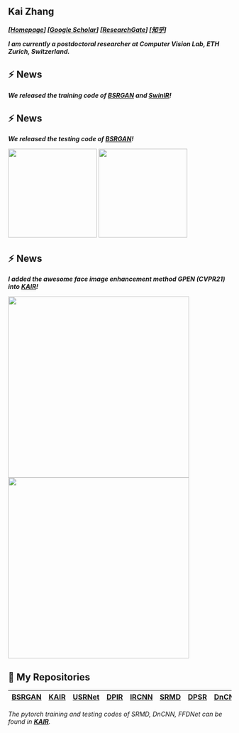 ## Kai Zhang
_**[[Homepage](https://cszn.github.io/)] [[Google Scholar](https://scholar.google.com.hk/citations?user=0RycFIIAAAAJ)]  [[ResearchGate](https://www.researchgate.net/profile/Kai-Zhang-44)]  [[知乎](https://www.zhihu.com/people/cskaizhang)]**_

_**I am currently a postdoctoral researcher at Computer Vision Lab, ETH Zurich, Switzerland.**_


<!--
**cszn/cszn** is a ✨ _special_ ✨ repository because its `README.md` (this file) appears on your GitHub profile.

Here are some ideas to get you started:

- 🔭 I’m currently working on ...
- 🌱 I’m currently learning ...
- 👯 I’m looking to collaborate on ...
- 🤔 I’m looking for help with ...
- 💬 Ask me about ...
- 📫 How to reach me: ...
- 😄 Pronouns: ...
- ⚡ Fun fact: ...
-->

## ⚡  **News**
_**We released the training code of [BSRGAN](https://github.com/cszn/BSRGAN) and [SwinIR](https://github.com/cszn/KAIR/blob/master/docs/README_SwinIR.md)!**_

## ⚡  **News**
_**We released the testing code of [BSRGAN](https://github.com/cszn/BSRGAN)!**_

[<img src="https://github.com/cszn/BSRGAN/blob/93577f4e8eaaa7c697609d4bb82508a0359e2f66/figs/v1.png" width="200px"/>](https://imgsli.com/NDgzMjU) [<img src="https://github.com/cszn/BSRGAN/blob/93577f4e8eaaa7c697609d4bb82508a0359e2f66/figs/v2.png" width="200px"/>](https://imgsli.com/NDgyNzk) 

## ⚡  **News**
_**I added the awesome face image enhancement method GPEN (CVPR21) into [KAIR](https://github.com/cszn/KAIR)!**_

<img src="https://github.com/cszn/KAIR/raw/master/figs/face_04_comparison.png" width="408px"/> 
<img src="https://github.com/cszn/KAIR/raw/master/figs/face_13_comparison.png" width="408px"/>

## 🌱 **My Repositories**
|**[BSRGAN](https://github.com/cszn/BSRGAN)**|**[KAIR](https://github.com/cszn/KAIR)**|**[USRNet](https://github.com/cszn/USRNet)**|**[DPIR](https://github.com/cszn/DPIR)**|**[IRCNN](https://github.com/cszn/IRCNN)**|**[SRMD](https://github.com/cszn/SRMD)**|**[DPSR](https://github.com/cszn/DPSR)**|**[DnCNN](https://github.com/cszn/DnCNN)**|**[FFDNet](https://github.com/cszn/FFDNet)**|
|:---:|:---:|:---:|:---:|:---:|:---:|:---:|:---:|:---:|

_The pytorch training and testing codes of SRMD, DnCNN, FFDNet can be found in **[KAIR](https://github.com/cszn/KAIR)**._


<!--
- **[KAIR](https://github.com/cszn/KAIR)**
- **[USRNet](https://github.com/cszn/USRNet)**
- **[DPIR](https://github.com/cszn/DPIR)**
- **[IRCNN](https://github.com/cszn/IRCNN)**
- **[SRMD](https://github.com/cszn/SRMD)**
- **[DPSR](https://github.com/cszn/DPSR)**
- **[DnCNN](https://github.com/cszn/DnCNN)**
- **[FFDNet](https://github.com/cszn/FFDNet)**
-->

<!--
|<a href="https://github.com/cszn/KAIR"><img src="https://github-readme-stats.vercel.app/api/pin/?username=cszn&repo=KAIR&cache_seconds=10&theme=buefy" alt="" /></a>|<a href="https://github.com/cszn/BSRNet"><img src="https://github-readme-stats.vercel.app/api/pin/?username=cszn&repo=BSRNet&cache_seconds=5&theme=solarized-light" alt=""/></a>|
|:--:|:--:|
| <a href="https://github.com/cszn/USRNet"><img src="https://github-readme-stats.vercel.app/api/pin/?username=cszn&repo=USRNet&cache_seconds=10&theme=flag-india" alt=""  /></a>| <a href="https://github.com/cszn/DPIR"><img src="https://github-readme-stats.vercel.app/api/pin/?username=cszn&repo=DPIR&cache_seconds=10&theme=vue" alt=""  /></a>|
| <a href="https://github.com/cszn/IRCNN"><img src="https://github-readme-stats.vercel.app/api/pin/?username=cszn&repo=IRCNN&cache_seconds=10&theme=default" alt=""  /></a>| <a href="https://github.com/cszn/SRMD"><img src="https://github-readme-stats.vercel.app/api/pin/?username=cszn&repo=SRMD&cache_seconds=10&theme=default" alt=""  /></a>|
| <a href="https://github.com/cszn/DnCNN"><img src="https://github-readme-stats.vercel.app/api/pin/?username=cszn&repo=DnCNN&cache_seconds=10&theme=default" alt=""  /></a>| <a href="https://github.com/cszn/FFDNet"><img src="https://github-readme-stats.vercel.app/api/pin/?username=cszn&repo=FFDNet&cache_seconds=10&theme=default" alt="" /></a>|
![](https://github-readme-stats.vercel.app/api?username=cszn&show_icons=true&hide=contribs,issues&cache_seconds=86400&theme=default)
-->



